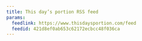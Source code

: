 ```yaml
---
title: This day’s portion RSS feed
params:
  feedlink: https://www.thisdaysportion.com/feed
  feedid: 421d8ef0ab653c62172ecbcc48f036ca
---
```

